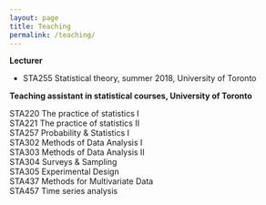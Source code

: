 ```yaml
---
layout: page
title: Teaching
permalink: /teaching/
---
```

 
**Lecturer**
- STA255 Statistical theory, summer 2018, University of Toronto  

**Teaching assistant in statistical courses, University of Toronto**
<div class="row">
  <div class="column">
    STA220 The practice of statistics I
  </div>
  <div class="column">
    STA221 The practice of statistics II
  </div>  
</div>

<div class="row">
  <div class="column">
    STA257 Probability & Statistics I
  </div>   
  <div class="column">
    STA302 Methods of Data Analysis I
  </div>   
</div>

<div class="row">
  <div class="column">
    STA303 Methods of Data Analysis II
  </div>   
  <div class="column">
    STA304 Surveys & Sampling 
  </div>   
 
</div>

<div class="row">
  <div class="column">
    STA305 Experimental Design
  </div>  
  <div class="column">
    STA437 Methods for Multivariate Data
  </div>   
</div>

<div class="row">
  <div class="column">
    STA457 Time series analysis
  </div> 
</div>  
